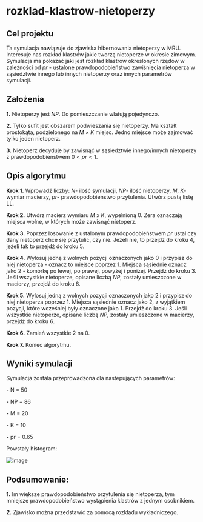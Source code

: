 # rozklad-klastrow-nietoperzy
## Cel projektu

Ta symulacja nawiązuje do zjawiska hibernowania nietoperzy w MRU. Interesuje nas rozkład klastrów jakie tworzą nietoperze w okresie zimowym. Symulacja ma pokazać jaki jest rozkład klastrów określonych rzędów w zależności od $pr$ - ustalone prawdopodobieństwo zawiśnięcia nietoperza w sąsiedztwie innego lub innych nietoperzy oraz innych parametrów symulacji.
## Założenia

  **1.** Nietoperzy jest $NP$. Do pomieszczanie wlatują pojedynczo.
  
  **2.** Tylko sufit jest obszarem podwieszania się nietoperzy. Ma kształt prostokąta, podzielonego na $M$ × $K$ miejsc. Jedno miejsce może zajmować tylko jeden nietoperz.
  
  **3.** Nietoperz decyduje by zawisnąć w sąsiedztwie innego/innych nietoperzy z prawdopodobieństwem $0 < pr < 1$.
  

## Opis algorytmu 

  **Krok 1.** Wprowadź liczby: $N$- ilość symulacji, $NP$- ilość nietoperzy, $M$, $K$- wymiar macierzy, $pr$- prawdopodobieństwo przytulenia. Utwórz pustą listę LL. 
  
  **Krok 2.** Utwórz macierz wymiaru $M$ x $K$, wypełnioną 0. Zera oznaczają miejsca wolne, w których może zawisnąć nietoperz. 
  
  **Krok 3.** Poprzez losowanie z ustalonym prawdopodobieństwem $pr$ ustal czy dany nietoperz chce się przytulić, czy nie. Jeżeli nie, to przejdź do kroku 4, jeżeli tak to przejdź do kroku 5.
  
  **Krok 4.** Wylosuj jedną z wolnych pozycji oznaczonych jako 0 i przypisz do niej nietoperza - oznacz to miejsce poprzez 1. Miejsca sąsiednie oznacz jako 2 - komórkę po lewej, po prawej, powyżej i poniżej. Przejdź do kroku 3. Jeśli wszystkie nietoperze, opisane liczbą $NP$, zostały umieszczone w macierzy, przejdź do kroku 6.
  
  **Krok 5.** Wylosuj jedną z wolnych pozycji oznaczonych jako 2 i przypisz do niej nietoperza poprzez 1. Miejsca sąsiednie oznacz jako 2, z wyjątkiem pozycji, które wcześniej były oznaczone jako 1. Przejdź do kroku 3. Jeśli wszystkie nietoperze, opisane liczbą $NP$, zostały umieszczone w macierzy, przejdź do kroku 6.
  
  **Krok 6.** Zamień wszystkie 2 na 0.

  
  **Krok 7.** Koniec algorytmu.
  
## Wyniki symulacji

Symulacja została przeprowadzona dla nastepujących parametrów: 

  **-** N = 50 
  
  **-** NP = 86 
  
  **-** M = 20 
  
  **-** K = 10 
  
  **-** pr = 0.65 
  
Powstały histogram:

![image](https://user-images.githubusercontent.com/105323115/194776015-aeb532d0-11df-45dd-8b64-51a2b8c254cf.png)

## Podsumowanie:

  **1.** Im większe prawdopodobieństwo przytulenia się nietoperza, tym mniejsze prawdopodobieństwo wystąpienia klastrów z jednym osobnikiem. 
  
  **2.** Zjawisko można przedstawić za pomocą rozkładu wykładniczego.  


